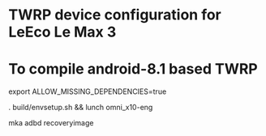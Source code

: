 TWRP device configuration for LeEco Le Max 3
==============

To compile android-8.1 based TWRP
==============

export ALLOW_MISSING_DEPENDENCIES=true

. build/envsetup.sh && lunch omni_x10-eng

mka adbd recoveryimage
